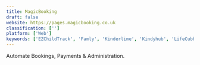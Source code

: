 ```yaml
---
title: MagicBooking
draft: false 
website: https://pages.magicbooking.co.uk
classification: ['']
platform: ['Web']
keywords: ['EZChildTrack', 'Famly', 'Kinderlime', 'Kindyhub', 'LifeCubby', 'StayTrak', 'extendedReach']
---
```

Automate Bookings, Payments & Administration.